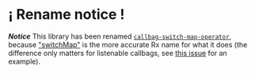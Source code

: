 # ¡ Rename notice !
***Notice*** This library has been renamed [`callbag-switch-map-operator`](https://github.com/fasiha/callbag-switch-map-operator), because ["switchMap"](https://www.learnrxjs.io/operators/transformation/switchmap.html) is the more accurate Rx name for what it does (the difference only matters for listenable callbags, see [this issue](https://github.com/fasiha/callbag-flat-map-operator/issues/1) for an example).
